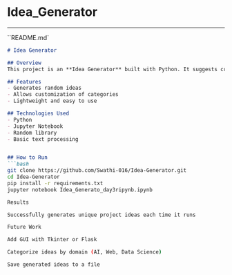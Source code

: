 # Idea_Generator

---
``README.md`

```markdown
# Idea Generator

## Overview
This project is an **Idea Generator** built with Python. It suggests creative project ideas automatically and helps users brainstorm.

## Features
- Generates random ideas
- Allows customization of categories
- Lightweight and easy to use

## Technologies Used
- Python
- Jupyter Notebook
- Random library
- Basic text processing


## How to Run
```bash
git clone https://github.com/Swathi-016/Idea-Generator.git
cd Idea-Generator
pip install -r requirements.txt
jupyter notebook Idea_Generato_day3ripynb.ipynb

Results

Successfully generates unique project ideas each time it runs

Future Work

Add GUI with Tkinter or Flask

Categorize ideas by domain (AI, Web, Data Science)

Save generated ideas to a file

